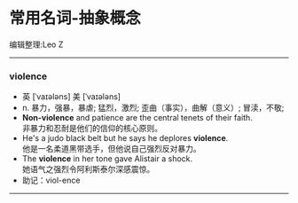常用名词-抽象概念
====================

编辑整理:Leo Z
***
### violence
* 英 [ˈvaɪələns]   美 [ˈvaɪələns]
* n.  暴力，强暴，暴虐; 猛烈，激烈; 歪曲（事实），曲解（意义）; 冒渎，不敬;
* **Non-violence** and patience are the central tenets of their faith.  
非暴力和忍耐是他们的信仰的核心原则。
* He's a judo black belt but he says he deplores **violence**.  
他是一名柔道黑带选手，但他说自己强烈反对暴力。
* The **violence** in her tone gave Alistair a shock.  
她语气之强烈令阿利斯泰尔深感震惊。
* 助记：viol-ence
***
